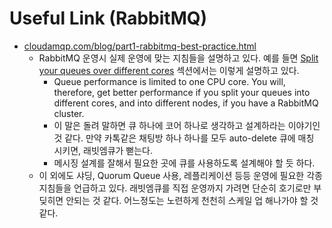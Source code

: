 # Useful Link (RabbitMQ)

- [cloudamqp.com/blog/part1-rabbitmq-best-practice.html](https://www.cloudamqp.com/blog/part1-rabbitmq-best-practice.html)
  - RabbitMQ 운영시 실제 운영에 맞는 지침들을 설명하고 있다. 예를 들면 [Split your queues over different cores](https://www.cloudamqp.com/blog/part1-rabbitmq-best-practice.html#split-your-queues-over-different-cores) 섹션에서는 이렇게 설명하고 있다.
    - Queue performance is limited to one CPU core. You will, therefore, get better performance if you split your queues into different cores, and into different nodes, if you have a RabbitMQ cluster.
    - 이 말은 돌려 말하면 큐 하나에 코어 하나로 생각하고 설계하라는 이야기인 것 같다. 만약 카톡같은 채팅방 하나 하나를 모두 auto-delete 큐에 매칭 시키면, 래빗엠큐가 뻗는다.
    - 메시징 설계를 잘해서 필요한 곳에 큐를 사용하도록 설계해야 할 듯 하다.
  - 이 외에도 샤딩, Quorum Queue 사용, 레플리케이션 등등 운영에 필요한 각종 지침들을 언급하고 있다. 래빗엠큐를 직접 운영까지 가려면 단순히 호기로만 부딪히면 안되는 것 같다. 어느정도는 노련하게 천천히 스케일 업 해나가야 할 것 같다.

